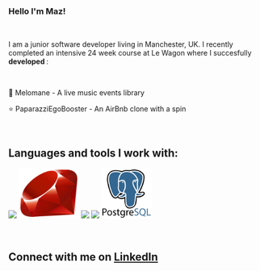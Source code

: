### Hello I'm Maz!  

<br>

I am a junior software developer living in Manchester, UK.
I recently completed an intensive 24 week course at Le Wagon where I succesfully <strong >developed </strong>:

 <br>
  
  🎸 Melomane - A live music events library
  
  ⭐ PaparazziEgoBooster - An AirBnb clone with a spin 
  
  <br>
  
  ## Languages and tools I work with: 

  
<p float="left" display="flex">
  <img src="https://download.logo.wine/logo/Ruby_on_Rails/Ruby_on_Rails-Logo.wine.png" width="200" />
 <img src= "https://raw.githubusercontent.com/devicons/devicon/master/icons/ruby/ruby-original.svg" height="100" width="120" />
  <img src="https://upload.wikimedia.org/wikipedia/commons/b/b2/Bootstrap_logo.svg" width="150"/> 
  <img src="https://camo.githubusercontent.com/528e232c728b497080cbf31d2a7e797caa81e402ff81643f79b2c2c395a29f17/68747470733a2f2f63646e2e6a7364656c6976722e6e65742f67682f64657669636f6e732f64657669636f6e2f69636f6e732f6a6176617363726970742f6a6176617363726970742d706c61696e2e737667" width="100" />
 <img src="https://raw.githubusercontent.com/devicons/devicon/master/icons/postgresql/postgresql-original-wordmark.svg" width="100" />
</p>

   <br> 
   
## Connect with me on <a href="www.linkedin.com/in/mazelgonemy1997" target="_blank"> LinkedIn </a>

<!--
**MazElgonemy/MazElgonemy** is a ✨ _special_ ✨ repository because its `README.md` (this file) appears on your GitHub profile.

Here are some ideas to get you started:

- 🔭 I’m currently working on ...
- 🌱 I’m currently learning ...
- 👯 I’m looking to collaborate on ...
- 🤔 I’m looking for help with ...
- 💬 Ask me about ...
- 📫 How to reach me: ...
- 😄 Pronouns: ...
- ⚡ Fun fact: ...
-->
